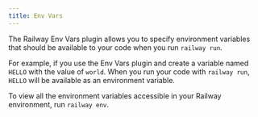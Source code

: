 ```yaml
---
title: Env Vars
---
```


The Railway Env Vars plugin allows you to specify environment variables that
should be available to your code when you run `railway run`.

For example, if you use the Env Vars plugin and create a variable named `HELLO`
with the value of `world`. When you run your code with `railway run`, `HELLO`
will be available as an environment variable.

To view all the environment variables accessible in your Railway environment,
run `railway env`.

